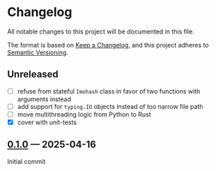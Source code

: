 # Changelog

All notable changes to this project will be documented in this file.

The format is based on [Keep a Changelog](https://keepachangelog.com/en/1.0.0/),
and this project adheres to [Semantic Versioning](https://semver.org/spec/v2.0.0.html).

## Unreleased

- [ ] refuse from stateful `Imohash` class in favor of two functions with arguments instead
- [ ] add support for `typing.IO` objects instead of too narrow file path
- [ ] move multithreading logic from Python to Rust
- [x] cover with unit-tests

## [0.1.0] — 2025-04-16

Initial commit

[0.1.0]: https://github.com/unsektor/py-imohash/releases/tag/0.1.0
